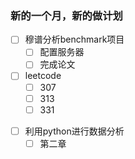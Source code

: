 ### 新的一个月，新的做计划

- [ ] 穆谱分析benchmark项目
  + [ ] 配置服务器
  + [ ] 完成论文
- [ ] leetcode
  + [ ] 307
  + [ ] 313
  + [ ] 331
+ [ ] 利用python进行数据分析
  + [ ] 第二章